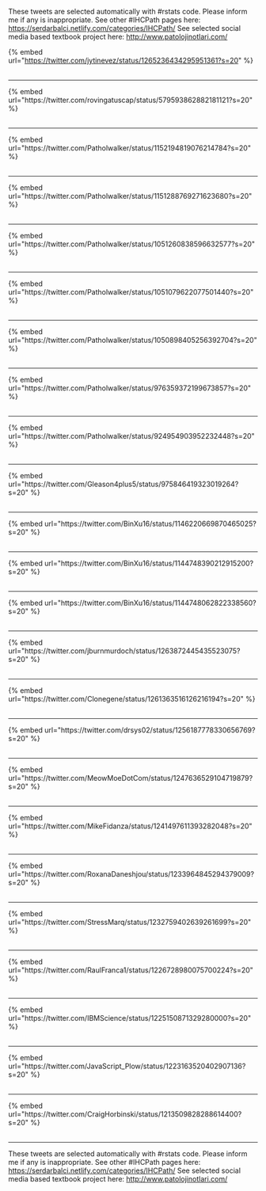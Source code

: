 

These tweets are selected automatically with #rstats code. Please inform me if any is inappropriate.
See other #IHCPath pages here: https://serdarbalci.netlify.com/categories/IHCPath/ 
See selected social media based textbook project here: http://www.patolojinotlari.com/

{% embed url="https://twitter.com/jytinevez/status/1265236434295951361?s=20" %}<br>
<br>
<hr>
{% embed url="https://twitter.com/rovingatuscap/status/579593862882181121?s=20" %}<br>
<br>
<hr>
{% embed url="https://twitter.com/Patholwalker/status/1152194819076214784?s=20" %}<br>
<br>
<hr>
{% embed url="https://twitter.com/Patholwalker/status/1151288769271623680?s=20" %}<br>
<br>
<hr>
{% embed url="https://twitter.com/Patholwalker/status/1051260838596632577?s=20" %}<br>
<br>
<hr>
{% embed url="https://twitter.com/Patholwalker/status/1051079622077501440?s=20" %}<br>
<br>
<hr>
{% embed url="https://twitter.com/Patholwalker/status/1050898405256392704?s=20" %}<br>
<br>
<hr>
{% embed url="https://twitter.com/Patholwalker/status/976359372199673857?s=20" %}<br>
<br>
<hr>
{% embed url="https://twitter.com/Patholwalker/status/924954903952232448?s=20" %}<br>
<br>
<hr>
{% embed url="https://twitter.com/Gleason4plus5/status/975846419323019264?s=20" %}<br>
<br>
<hr>
{% embed url="https://twitter.com/BinXu16/status/1146220669870465025?s=20" %}<br>
<br>
<hr>
{% embed url="https://twitter.com/BinXu16/status/1144748390212915200?s=20" %}<br>
<br>
<hr>
{% embed url="https://twitter.com/BinXu16/status/1144748062822338560?s=20" %}<br>
<br>
<hr>
{% embed url="https://twitter.com/jburnmurdoch/status/1263872445435523075?s=20" %}<br>
<br>
<hr>
{% embed url="https://twitter.com/Clonegene/status/1261363516126216194?s=20" %}<br>
<br>
<hr>
{% embed url="https://twitter.com/drsys02/status/1256187778330656769?s=20" %}<br>
<br>
<hr>
{% embed url="https://twitter.com/MeowMoeDotCom/status/1247636529104719879?s=20" %}<br>
<br>
<hr>
{% embed url="https://twitter.com/MikeFidanza/status/1241497611393282048?s=20" %}<br>
<br>
<hr>
{% embed url="https://twitter.com/RoxanaDaneshjou/status/1233964845294379009?s=20" %}<br>
<br>
<hr>
{% embed url="https://twitter.com/StressMarq/status/1232759402639261699?s=20" %}<br>
<br>
<hr>
{% embed url="https://twitter.com/RaulFranca1/status/1226728980075700224?s=20" %}<br>
<br>
<hr>
{% embed url="https://twitter.com/IBMScience/status/1225150871329280000?s=20" %}<br>
<br>
<hr>
{% embed url="https://twitter.com/JavaScript_Plow/status/1223163520402907136?s=20" %}<br>
<br>
<hr>
{% embed url="https://twitter.com/CraigHorbinski/status/1213509828288614400?s=20" %}<br>
<br>
<hr>


These tweets are selected automatically with #rstats code. Please inform me if any is inappropriate.
See other #IHCPath pages here: https://serdarbalci.netlify.com/categories/IHCPath/ 
See selected social media based textbook project here: http://www.patolojinotlari.com/
